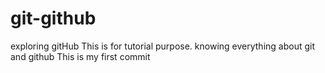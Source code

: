 # git-github

exploring gitHub
This is for tutorial purpose.
knowing everything about git and github
This is my first commit